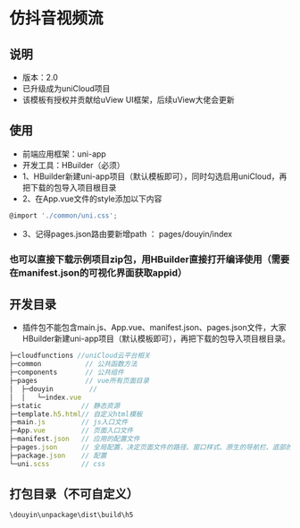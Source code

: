 
# 仿抖音视频流

## 说明
- 版本：2.0
- 已升级成为uniCloud项目
- 该模板有授权并贡献给uView UI框架，后续uView大佬会更新

## 使用
- 前端应用框架：uni-app
- 开发工具：HBuilder（必须）
- 1、HBuilder新建uni-app项目（默认模板即可），同时勾选启用uniCloud，再把下载的包导入项目根目录
- 2、在App.vue文件的style添加以下内容
```js
@import './common/uni.css';
```
- 3、记得pages.json路由要新增path ： pages/douyin/index

### 也可以直接下载示例项目zip包，用HBuilder直接打开编译使用（需要在manifest.json的可视化界面获取appid）


## 开发目录
- 插件包不能包含main.js、App.vue、manifest.json、pages.json文件，大家HBuilder新建uni-app项目（默认模板即可），再把下载的包导入项目根目录。
```js
├─cloudfunctions //uniCloud云平台相关
├─common           // 公共函数方法
├─components       // 公共组件
├─pages            // vue所有页面目录
│  ├─douyin         // 
│  │   └─index.vue
├─static          // 静态资源
├─template.h5.html// 自定义html模板
├─main.js         // js入口文件
├─App.vue         // 页面入口文件
├─manifest.json   // 应用的配置文件
├─pages.json      // 全局配置，决定页面文件的路径、窗口样式、原生的导航栏、底部的原生tabbar 等
├─package.json    // 配置
└─uni.scss        // css
```


## 打包目录（不可自定义）
```js
\douyin\unpackage\dist\build\h5
```